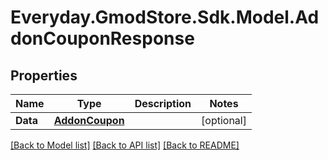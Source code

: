 # Everyday.GmodStore.Sdk.Model.AddonCouponResponse
## Properties

Name | Type | Description | Notes
------------ | ------------- | ------------- | -------------
**Data** | [**AddonCoupon**](AddonCoupon.md) |  | [optional] 

[[Back to Model list]](../README.md#documentation-for-models) [[Back to API list]](../README.md#documentation-for-api-endpoints) [[Back to README]](../README.md)

